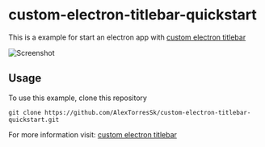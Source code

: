 # custom-electron-titlebar-quickstart

This is a example for start an electron app with [custom electron titlebar](https://github.com/AlexTorresSk/custom-electron-titlebar)

![Screenshot](screenshot.jpg)

## Usage

To use this example, clone this repository

```
git clone https://github.com/AlexTorresSk/custom-electron-titlebar-quickstart.git
```

For more information visit: [custom electron titlebar](https://github.com/AlexTorresSk/custom-electron-titlebar)
